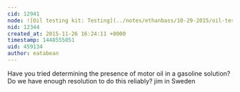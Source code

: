 ```yaml
---
cid: 12941
node: ![Oil testing kit: Testing](../notes/ethanbass/10-29-2015/oil-testing-kit-testing)
nid: 12344
created_at: 2015-11-26 16:24:11 +0000
timestamp: 1448555051
uid: 459134
author: eatabean
---
```


Have you tried determining the presence of motor oil in a gasoline solution? Do we have enough resolution to do this reliably?
jim in Sweden